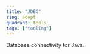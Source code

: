 ```yaml
---
title: "JDBC"
ring: adopt
quadrant: tools
tags: ["tooling"]
---
```


Database connectivity for Java.
